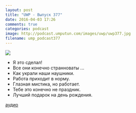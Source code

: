 ```yaml
---
layout: post
title: "UWP - Выпуск 377"
date: 2016-04-03 17:26
comments: true
categories: podcast
image: http://podcast.umputun.com/images/uwp/uwp377.jpg
filename: ump_podcast377
---
```

![](https://podcast.umputun.com/images/uwp/uwp377.jpg)

- Я это сделал!
- Все они конечно странноваты ...
- Как украли наши наушники.
- Работа приходит в норму.
- Глазная мистика, но работает.
- Тебе это конечно не праздник.
- Лучший подарок на день рождения.

[аудио](https://podcast.umputun.com/media/ump_podcast377.mp3)
<audio src="https://podcast.umputun.com/media/ump_podcast377.mp3" preload="none"></audio>
